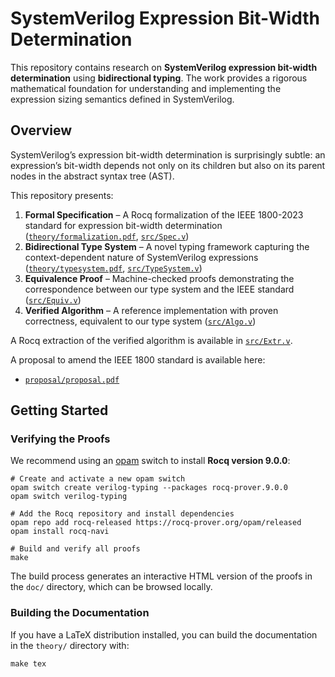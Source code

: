 # SystemVerilog Expression Bit-Width Determination

This repository contains research on **SystemVerilog expression bit-width determination** using **bidirectional typing**. The work provides a rigorous mathematical foundation for understanding and implementing the expression sizing semantics defined in SystemVerilog.

## Overview

SystemVerilog’s expression bit-width determination is surprisingly subtle:
an expression’s bit-width depends not only on its children but also on its parent nodes in the abstract syntax tree (AST).

This repository presents:

1. **Formal Specification** – A Rocq formalization of the IEEE 1800-2023 standard for expression bit-width determination
   ([`theory/formalization.pdf`](theory/formalization.pdf), [`src/Spec.v`](src/Spec.v))
2. **Bidirectional Type System** – A novel typing framework capturing the context-dependent nature of SystemVerilog expressions
   ([`theory/typesystem.pdf`](theory/typesystem.pdf), [`src/TypeSystem.v`](src/TypeSystem.v))
3. **Equivalence Proof** – Machine-checked proofs demonstrating the correspondence between our type system and the IEEE standard
   ([`src/Equiv.v`](src/Equiv.v))
4. **Verified Algorithm** – A reference implementation with proven correctness, equivalent to our type system
   ([`src/Algo.v`](src/Algo.v))

A Rocq extraction of the verified algorithm is available in [`src/Extr.v`](src/Extr.v).

A proposal to amend the IEEE 1800 standard is available here:

* [`proposal/proposal.pdf`](proposal/proposal.pdf)

## Getting Started

### Verifying the Proofs

We recommend using an [opam](https://opam.ocaml.org) switch to install **Rocq version 9.0.0**:

```shell
# Create and activate a new opam switch
opam switch create verilog-typing --packages rocq-prover.9.0.0
opam switch verilog-typing

# Add the Rocq repository and install dependencies
opam repo add rocq-released https://rocq-prover.org/opam/released
opam install rocq-navi

# Build and verify all proofs
make
```

The build process generates an interactive HTML version of the proofs in the `doc/` directory, which can be browsed locally.

### Building the Documentation

If you have a LaTeX distribution installed, you can build the documentation in the `theory/` directory with:

```shell
make tex
```
